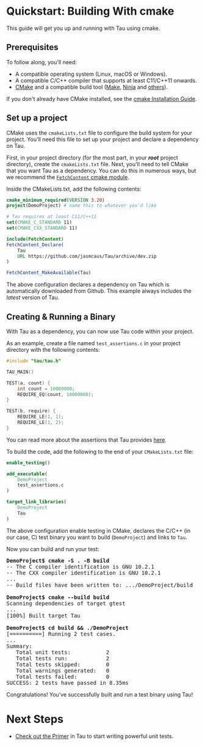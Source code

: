 # Quickstart: Building With cmake

This guide will get you up and running with Tau using cmake. 

## Prerequisites
To follow along, you'll need:
* A compatible operating system (Linux, macOS or Windows).
* A compatible C/C++ compiler that supports at least C11/C++11 onwards.
* [CMake](https://cmake.org/) and a compatible build tool ([Make](https://www.gnu.org/software/make/), [Ninja](https://ninja-build.org/) and [others](https://cmake.org/cmake/help/latest/manual/cmake-generators.7.html)). 

If you don't already have CMake installed, see the [cmake Installation Guide](https://cmake.org/install). 


## Set up a project
CMake uses the `cmakeLists.txt` file to configure the build system for your project. You'll need this file to set up your project and declare a dependency on Tau. 

First, in your project directory (for the most part, in your ***root*** project directory), create the `cmakeLists.txt` file. 
Next, you'll need to tell CMake that you want Tau as a dependency. You can do this in numerous ways, but we recommend the [`FetchContent` cmake module](https://cmake.org/cmake/help/latest/module/FetchContent.html). 

Inside the CMakeLists.txt, add the following contents:
```cmake
cmake_minimum_required(VERSION 3.20)
project(DemoProject) # name this to whatever you'd like 

# Tau requires at least C11/C++11
set(CMAKE_C_STANDARD 11)
set(CMAKE_CXX_STANDARD 11)

include(FetchContent)
FetchContent_Declare(
    Tau
    URL https://github.com/jasmcaus/Tau/archive/dev.zip
)

FetchContent_MakeAvailable(Tau)
```

The above configuration declares a dependency on Tau which is automatically downloaded from Github. This example always includes the *latest* version of Tau. 


## Creating & Running a Binary
With Tau as a dependency, you can now use Tau code within your project. 

As an example, create a file named `test_assertions.c` in your project directory with the following contents:
```c
#include "tau/tau.h"

TAU_MAIN()

TEST(a, count) { 
    int count = 10000000;
    REQUIRE_EQ(count, 10000000); 
}

TEST(b, require) {
    REQUIRE_LE(1, 1);
    REQUIRE_LE(1, 2);
}
```

You can read more about the assertions that Tau provides [here](https://github.com/jasmcaus/Tau/blob/dev/docs/tau-primer.md). 

To build the code, add the following to the end of your `CMakeLists.txt` file:
```cmake
enable_testing()

add_executable(
    DemoProject
    test_assertions.c
) 

target_link_libraries(
    DemoProject
    Tau
)
```

The above configuration enable testing in CMake, declares the C/C++ (in our case, C) test binary you want to build (`DemoProject`) and links to `Tau`. 

Now you can build and run your test:
<pre>
<strong>DemoProject$ cmake -S . -B build </strong>
-- The C compiler identification is GNU 10.2.1
-- The CXX compiler identification is GNU 10.2.1
...
-- Build files have been written to: .../DemoProject/build

<strong>DemoProject$ cmake --build build </strong>
Scanning dependencies of target gtest
...
[100%] Built target Tau

<strong>DemoProject$ cd build && ./DemoProject </strong>
[==========] Running 2 test cases.
...
Summary:
   Total unit tests:           2
   Total tests run:            2
   Total tests skipped:        0
   Total warnings generated:   0
   Total tests failed:         0
SUCCESS: 2 tests have passed in 8.35ms
</pre>

Congratulations! You've successfully built and run a test binary using Tau!

# Next Steps
* [Check out the Primer](tau-primer.md) in Tau to start writing powerful unit tests.